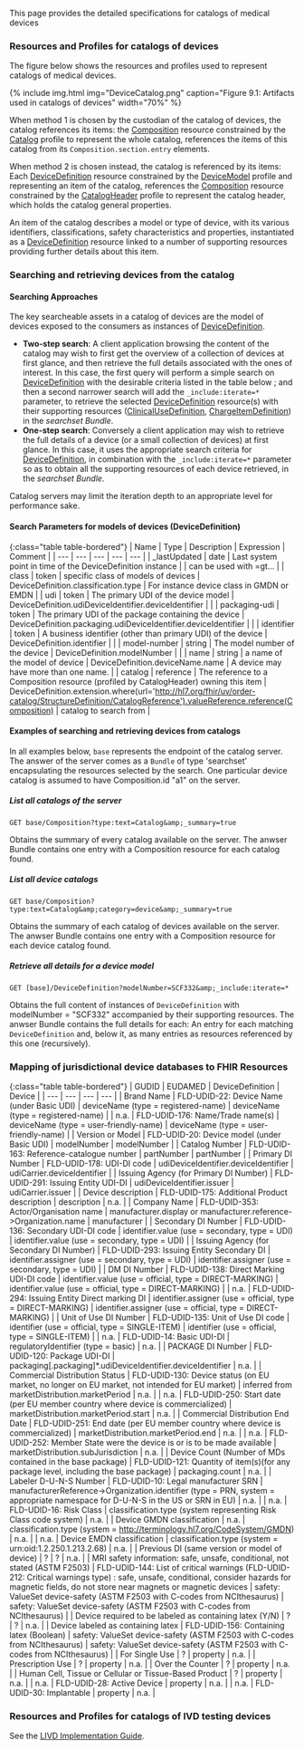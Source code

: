 This page provides the detailed specifications for catalogs of medical devices

### Resources and Profiles for catalogs of devices

The figure below shows the resources and profiles used to represent catalogs of medical devices.

{% include img.html img="DeviceCatalog.png" caption="Figure 9.1: Artifacts used in catalogs of devices" width="70%" %}

When method 1 is chosen by the custodian of the catalog of devices, the catalog references its items: the [Composition](http://hl7.org/fhir/composition.html) resource constrained by the [Catalog](http://hl7.org/fhir/composition-catalog.html) profile to represent the whole catalog, references the items of this catalog from its `Composition.section.entry` elements.

When method 2 is chosen instead, the catalog is referenced by its items: Each [DeviceDefinition](http://hl7.org/fhir/devicedefinition.html) resource constrained by the [DeviceModel](StructureDefinition-DeviceModel.html) profile 	and representing an item of the catalog, references the [Composition](http://hl7.org/fhir/composition.html) resource constrained by the [CatalogHeader](StructureDefinition-CatalogHeader.html) profile to represent the catalog header, which holds the catalog general properties.

An item of the catalog describes a model or type of device, with its various identifiers, classifications, safety characteristics and properties, instantiated as a [DeviceDefinition](http://hl7.org/fhir/devicedefinition.html) resource linked to a number of supporting resources providing further details about this item.

### Searching and retrieving devices from the catalog

#### Searching Approaches

The key searcheable assets in a catalog of devices are the model of devices exposed to the consumers as instances of [DeviceDefinition](http://hl7.org/fhir/devicedefintion.html). 

- **Two-step search**: A client application browsing the content of the catalog may wish to first get the overview of a collection of devices at first glance, and then retrieve the full details associated with the ones of interest. In this case, the first query will perform a simple search on [DeviceDefinition](http://hl7.org/fhir/devicedefintion.html) with the desirable criteria listed in the table below ; and then a second narrower search will add the `_include:iterate=*` parameter, to retrieve the selected [DeviceDefinition](http://hl7.org/fhir/devicedefintion.html) resource(s) with their supporting resources ([ClinicalUseDefinition](http://hl7.org/fhir/clinicalusedefintion.html), [ChargeItemDefinition](http://hl7.org/fhir/chargeitemdefintion.html)) in the *searchset Bundle*.
- **One-step search**: Conversely a client application may wish to retrieve the full details of a device (or a small collection of devices) at first glance. In this case, it uses the appropriate search criteria for [DeviceDefinition](http://hl7.org/fhir/devicedefintion.html), in combination with the `_include:iterate=*` parameter so as to obtain all the supporting resources of each device retrieved, in the *searchset Bundle*.

Catalog servers may limit the iteration depth to an appropriate level for performance sake.

#### Search Parameters for models of devices (DeviceDefinition)

{:class="table table-bordered"}
| Name | Type | Description | Expression | Comment |
| --- | --- | --- | --- | --- |
| _lastUpdated | date | Last system point in time of the DeviceDefinition instance |  | can be used with =gt... |
| class | token | specific class of models of devices | DeviceDefinition.classification.type | For instance device class in GMDN or EMDN |
| udi | token | The primary UDI of the device model | DeviceDefinition.udiDeviceIdentifier.deviceIdentifier |  | 
| packaging-udi | token | The primary UDI of the package containing the device | DeviceDefinition.packaging.udiDeviceIdentifier.deviceIdentifier |  |
| identifier | token | A business identifier (other than primary UDI) of the device | DeviceDefinition.identifier |  |
| model-number | string | The model number of the device | DeviceDefinition.modelNumber |  |
| name | string | a name of the model of device | DeviceDefinition.deviceName.name | A device may have more than one name. |
| catalog | reference | The reference to a Composition resource (profiled by CatalogHeader) owning this item | DeviceDefinition.extension.where(url='http://hl7.org/fhir/uv/order-catalog/StructureDefinition/CatalogReference').valueReference.reference(Composition) | catalog to search from |
 
#### Examples of searching and retrieving devices from catalogs

In all examples below, `base` represents the endpoint of the catalog server. The answer of the server comes as a `Bundle` of type 'searchset' encapsulating the resources selected by the search. One particular device catalog is assumed to have Composition.id "a1" on the server.

##### List all catalogs of the server

`GET base/Composition?type:text=Catalog&amp;_summary=true`

Obtains the summary of every catalog available on the server. The anwser Bundle contains one entry with a Composition resource for each catalog found.

##### List all device catalogs

`GET base/Composition?type:text=Catalog&amp;category=device&amp;_summary=true`

Obtains the summary of each catalog of devices available on the server. The anwser Bundle contains one entry with a Composition resource for each device catalog found.

##### Retrieve all details for a device model

`GET [base]/DeviceDefinition?modelNumber=SCF332&amp;_include:iterate=*`

Obtains the full content of instances of `DeviceDefinition` with modelNumber = "SCF332" accompanied by their supporting resources. The anwser Bundle contains the full details for each: An entry for each matching `DeviceDefinition` and, below it, as many entries as resources referenced by this one (recursively). 

### Mapping of jurisdictional device databases to FHIR Resources

{:class="table table-bordered"}
| GUDID | EUDAMED | DeviceDefinition | Device | 
| --- | --- | --- | --- | 
| Brand Name | FLD-UDID-22: Device Name (under Basic UDI) | deviceName (type = registered-name) | deviceName (type = registered-name) |
| n.a. | FLD-UDID-176: Name/Trade name(s) | deviceName (type = user-friendly-name) | deviceName (type = user-friendly-name) | 
| Version or Model | FLD-UDID-20: Device model (under Basic UDI) | modelNumber | modelNumber | 
| Catalog Number | FLD-UDID-163: Reference-catalogue number | partNumber | partNumber | 
| Primary DI Number | FLD-UDID-178: UDI-DI code | udiDeviceIdentifier.deviceIdentifier | udiCarrier.deviceIdentifier |
| Issuing Agency (for Primary DI Number) | FLD-UDID-291: Issuing Entity UDI-DI | udiDeviceIdentifier.issuer | udiCarrier.issuer | 
| Device description | FLD-UDID-175: Additional Product description | description | n.a. | 
| Company Name | FLD-UDID-353: Actor/Organisation name | manufacturer.display or manufacturer.reference->Organization.name | manufacturer |
| Secondary DI Number | FLD-UDID-136: Secondary UDI-DI code | identifier.value (use = secondary, type = UDI) | identifier.value  (use = secondary, type = UDI) | 
| Issuing Agency (for Secondary DI Number) | FLD-UDID-293: Issuing Entity Secondary DI | identifier.assigner (use = secondary, type = UDI) | identifier.assigner (use = secondary, type = UDI) | 
| DM DI Number | FLD-UDID-138: Direct Marking UDI-DI code | identifier.value (use = official, type = DIRECT-MARKING) | identifier.value (use = official, type = DIRECT-MARKING) |
| n.a. | FLD-UDID-294: Issuing Entity Direct marking DI | identifier.assigner (use = official, type = DIRECT-MARKING) | identifier.assigner (use = official, type = DIRECT-MARKING) | 
| Unit of Use DI Number | FLD-UDID-135: Unit of Use DI code | identifier (use = official, type = SINGLE-ITEM) | identifier (use = official, type = SINGLE-ITEM) | 
| n.a. | FLD-UDID-14: Basic UDI-DI | regulatoryIdentifier (type = basic) | n.a. |
| PACKAGE DI Number | FLD-UDID-120: Package UDI-DI | packaging[.packaging]*.udiDeviceIdentifier.deviceIdentifier | n.a. | 
| Commercial Distribution Status | FLD-UDID-130: Device status (on EU market, no longer on EU market, not intended for EU market) | inferred from marketDistribution.marketPeriod | n.a. | 
| n.a. | FLD-UDID-250: Start date (per EU member country where device is commercialized) | marketDistribution.marketPeriod.start | n.a. |
| Commercial Distribution End Date | FLD-UDID-251: End date (per EU member country where device is commercialized) | marketDistribution.marketPeriod.end | n.a. | 
| n.a. | FLD-UDID-252: Member State were the device is or is to be made available | marketDistribution.subJurisdiction | n.a. | 
| Device Count (Number of MDs contained in the base package) | FLD-UDID-121: Quantity of item(s)(for any package level, including the base package) | packaging.count | n.a. |
| Labeler D-U-N-S Number | FLD-UDID-10: Legal manufacturer SRN | manufacturerReference->Organization.identifier (type = PRN, system = appropriate namespace for D-U-N-S in the US or SRN in EU) | n.a. | 
| n.a. | FLD-UDID-16: Risk Class | classification.type (system representing Risk Class code system) | n.a. | 
| Device GMDN classification | n.a. | classification.type (system = http://terminology.hl7.org/CodeSystem/GMDN) | n.a. |
| n.a. | Device EMDN classification | classification.type (system = urn:oid:1.2.250.1.213.2.68) | n.a. |
| Previous DI (same version or model of device) | ? | ? | n.a. |
| MRI safety information: safe, unsafe, conditional, not stated (ASTM F2503) | FLD-UDID-144: List of critical warnings (FLD-UDID-212: Critical warnings type) : safe, unsafe, conditional, consider hazards for magnetic fields, do not store near magnets or magnetic devices | safety: ValueSet device-safety (ASTM F2503 with C-codes from NCIthesaurus) | safety: ValueSet device-safety (ASTM F2503 with C-codes from NCIthesaurus) |
| Device required to be labeled as containing latex (Y/N) | ? | ? | n.a. |
| Device labeled as containing latex | FLD-UDID-156: Containing latex (Boolean) | safety: ValueSet device-safety (ASTM F2503 with C-codes from NCIthesaurus) | safety: ValueSet device-safety (ASTM F2503 with C-codes from NCIthesaurus) |
| For Single Use | ? | property | n.a. |
| Prescription Use | ? | property | n.a. |
| Over the Counter | ? | property | n.a. |
| Human Cell, Tissue or Cellular or Tissue-Based Product | ? | property | n.a. |
| n.a. | FLD-UDID-28: Active Device | property | n.a. |
| n.a. | FLD-UDID-30: Implantable | property | n.a. |

### Resources and Profiles for catalogs of IVD testing devices

See the [LIVD Implementation Guide](https://build.fhir.org/ig/HL7/livd/).  

